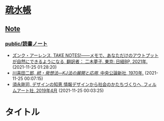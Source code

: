# [疏水帳](../../README.md)

## [Note](../README.md)

### [public/読書ノート](./README.md)

- [ズンク・アーレンス, TAKE NOTES!――メモで、あなただけのアウトプットが自然にできるようになる,  翻訳者： 二木夢子. 東京: 日経BP, 2021年. ](../../card/c2021-11-24-13-39-33-ZJ0WZZR.md) (2021-11-25 01:28:20)
- [川喜田二郎, *続・発想法―KJ法の展開と応用*, 中央公論新社, 1970年.](../../card/c2021-10-20-05-05-21-_8JP7EY2.md) (2021-11-25 00:07:15)
- [須永剛司, デザインの知恵 情報デザインから社会のかたちづくりへ, フィルムアート社, 2019年4月](../../card/c2021-11-24-13-57-49-4XGBS3G.md) (2021-11-25 00:03:25)

# タイトル
